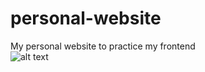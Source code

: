 # personal-website
My personal website to practice my frontend  
![alt text](https://github.com/marizzadelgado/personal-website/blob/master/personal-website-mockup.png)
